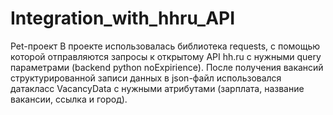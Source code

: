 ﻿# Integration_with_hhru_API
Pet-проект
В проекте использовалась библиотека requests, с помощью которой отправляются запросы к открытому API hh.ru с нужными query параметрами (backend python noExpirience). После получения вакансий структурированной записи данных в json-файл использовался датакласс VacancyData с нужными атрибутами (зарплата, название вакансии, ссылка и город).

